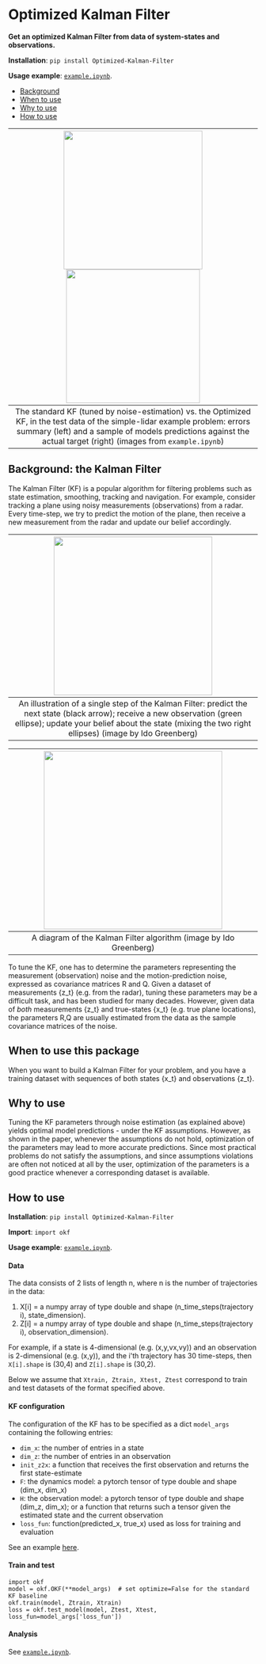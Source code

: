 # Optimized Kalman Filter

**Get an optimized Kalman Filter from data of system-states and observations.**

**Installation**: `pip install Optimized-Kalman-Filter`

**Usage example**: [`example.ipynb`](https://github.com/ido90/Optimized-Kalman-Filter/blob/master/example.ipynb).

- [Background](#background-the-kalman-filter)
- [When to use](#when-to-use-this-package)
- [Why to use](#why-to-use)
- [How to use](#how-to-use)

| <img src="https://idogreenberg.neocities.org/linked_images/okf_errors.png" width="280"> <img src="https://idogreenberg.neocities.org/linked_images/okf_sample.png" width="270"> |
| :--: |
| The standard KF (tuned by noise-estimation) vs. the Optimized KF, in the test data of the simple-lidar example problem: errors summary (left) and a sample of models predictions against the actual target (right)  (images from `example.ipynb`) |

## Background: the Kalman Filter

The Kalman Filter (KF) is a popular algorithm for filtering problems such as state estimation, smoothing, tracking and navigation. For example, consider tracking a plane using noisy measurements (observations) from a radar. Every time-step, we try to predict the motion of the plane, then receive a new measurement from the radar and update our belief accordingly.

| <img src="https://idogreenberg.neocities.org/linked_images/KF_illustration.png" width="320"> |
| :--: |
| An illustration of a single step of the Kalman Filter: predict the next state (black arrow); receive a new observation (green ellipse); update your belief about the state (mixing the two right ellipses)  (image by Ido Greenberg) |

| <img src="https://idogreenberg.neocities.org/linked_images/KF_diagram.png" width="360"> |
| :--: |
| A diagram of the Kalman Filter algorithm  (image by Ido Greenberg) |

To tune the KF, one has to determine the parameters representing the measurement (observation) noise and the motion-prediction noise, expressed as covariance matrices R and Q. Given a dataset of measurements {z_t} (e.g. from the radar), tuning these parameters may be a difficult task, and has been studied for many decades. However, given data of *both* measurements {z_t} and true-states {x_t} (e.g. true plane locations), the parameters R,Q are usually estimated from the data as the sample covariance matrices of the noise.

## When to use this package

When you want to build a Kalman Filter for your problem, and you have a training dataset with sequences of both states {x_t} and observations {z_t}.

## Why to use

Tuning the KF parameters through noise estimation (as explained above) yields optimal model predictions - under the KF assumptions. However, as shown in the paper, whenever the assumptions do not hold, optimization of the parameters may lead to more accurate predictions. Since most practical problems do not satisfy the assumptions, and since assumptions violations are often not noticed at all by the user, optimization of the parameters is a good practice whenever a corresponding dataset is available.

## How to use

**Installation**: `pip install Optimized-Kalman-Filter`

**Import**: `import okf`

**Usage example**: [`example.ipynb`](https://github.com/ido90/Optimized-Kalman-Filter/blob/master/example.ipynb).

#### Data
The data consists of 2 lists of length n, where n is the number of trajectories in the data:
1. X[i] = a numpy array of type double and shape (n_time_steps(trajectory i), state_dimension).
2. Z[i] = a numpy array of type double and shape (n_time_steps(trajectory i), observation_dimension).

For example, if a state is 4-dimensional (e.g. (x,y,vx,vy)) and an observation is 2-dimensional (e.g. (x,y)), and the i'th trajectory has 30 time-steps, then `X[i].shape` is (30,4) and `Z[i].shape` is (30,2).

Below we assume that `Xtrain, Ztrain, Xtest, Ztest` correspond to train and test datasets of the format specified above.

#### KF configuration
The configuration of the KF has to be specified as a dict `model_args` containing the following entries:
- `dim_x`: the number of entries in a state
- `dim_z`: the number of entries in an observation
- `init_z2x`: a function that receives the first observation and returns the first state-estimate
- `F`: the dynamics model: a pytorch tensor of type double and shape (dim_x, dim_x)
- `H`: the observation model: a pytorch tensor of type double and shape (dim_z, dim_x); or a function that returns such a tensor given the estimated state and the current observation
- `loss_fun`: function(predicted_x, true_x) used as loss for training and evaluation

See an example [here](https://github.com/ido90/Optimized-Kalman-Filter/blob/master/okf/example/simple_lidar_model.py).

#### Train and test
```
import okf
model = okf.OKF(**model_args)  # set optimize=False for the standard KF baseline
okf.train(model, Ztrain, Xtrain)
loss = okf.test_model(model, Ztest, Xtest, loss_fun=model_args['loss_fun'])
```

#### Analysis
See [`example.ipynb`](https://github.com/ido90/Optimized-Kalman-Filter/blob/master/example.ipynb).
